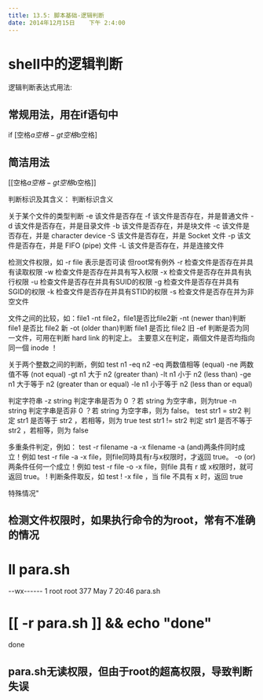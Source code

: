 ```yaml
---
title: 13.5: 脚本基础-逻辑判断
date: 2014年12月15日	 下午 2:4:00
---
```

 
shell中的逻辑判断
==========================================
逻辑判断表达式用法:
## 常规用法，用在if语句中
if [空格$a空格-gt空格$b空格]
 
## 简洁用法 
[[空格$a空格-gt空格$b空格]]
 
判断标识及其含义：
判断标识含义 关于某个文件的类型判断-e该文件是否存在-f该文件是否存在，并是普通文件-d该文件是否存在，并是目录文件-b该文件是否存在，并是块文件-c该文件是否存在，并是 character device -S该文件是否存在，并是 Socket 文件-p该文件是否存在，并是 FIFO (pipe) 文件-L该文件是否存在，并是连接文件 检测文件权限，如 -r file 表示是否可读 但root常有例外-r检查文件是否存在并具有读取权限-w检查文件是否存在并具有写入权限-x检查文件是否存在并具有执行权限-u检查文件是否存在并具有SUID的权限-g检查文件是否存在并具有SGID的权限-k检查文件是否存在并具有STID的权限-s检查文件是否存在并为非空文件 文件之间的比较，如：file1 -nt file2，file1是否比file2新-nt(newer than)判断 file1 是否比 file2 新-ot(older than)判断 file1 是否比 file2 旧-ef判断是否为同一文件，可用在判断 hard link 的判定上。 主要意义在判定，兩個文件是否均指向同一個 inode ！ 关于两个整数之间的判断，例如 test n1 -eq n2-eq两数值相等 (equal)-ne两数值不等 (not equal)-gtn1 大于 n2 (greater than)-ltn1 小于 n2 (less than)-gen1 大于等于 n2 (greater than or equal)-len1 小于等于 n2 (less than or equal) 判定字符串-z string判定字串是否为 0 ？若 string 为空字串，则为true-n string判定字串是否非 0 ？若 string 为空字串，则为 false。test str1 = str2判定 str1 是否等于 str2 ，若相等，则为 truetest str1 != str2判定 str1 是否不等于 str2 ，若相等，则为 false 多重条件判定，例如： test -r filename -a -x filename-a(and)两条件同时成立！例如 test -r file -a -x file，则file同時具有r与x权限时，才返回 true。-o(or)两条件任何一个成立！例如 test -r file -o -x file，则file 具有 r 或 x权限时，就可返回 true。!判断条件取反，如 test ! -x file ，当 file 不具有 x 时，返回 true 
特殊情况"
## 检测文件权限时，如果执行命令的为root，常有不准确的情况
# ll para.sh
--wx------ 1 root root 377 May  7 20:46 para.sh
# [[ -r para.sh ]] && echo "done"
done
## para.sh无读权限，但由于root的超高权限，导致判断失误
